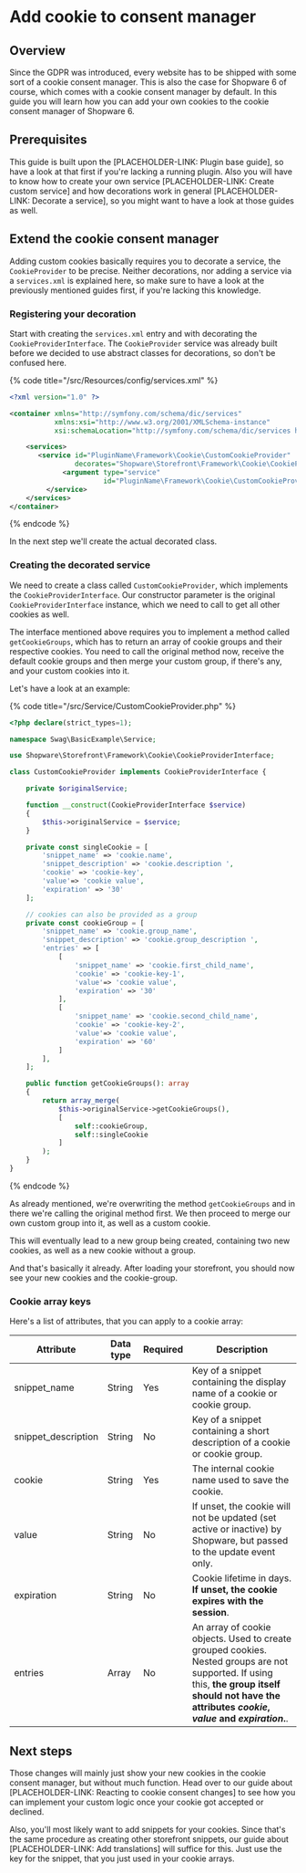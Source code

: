# Add cookie to consent manager

## Overview

Since the GDPR was introduced, every website has to be shipped with some sort of a cookie consent manager.
This is also the case for Shopware 6 of course, which comes with a cookie consent manager by default.
In this guide you will learn how you can add your own cookies to the cookie consent manager of Shopware 6.

## Prerequisites

This guide is built upon the [PLACEHOLDER-LINK: Plugin base guide], so have a look at that first if you're lacking a running plugin.
Also you will have to know how to create your own service [PLACEHOLDER-LINK: Create custom service] and how decorations work in general [PLACEHOLDER-LINK: Decorate a service], so you might want to have a look at those guides
as well.

## Extend the cookie consent manager

Adding custom cookies basically requires you to decorate a service, the `CookieProvider` to be precise.
Neither decorations, nor adding a service via a `services.xml` is explained here, so make sure to have a look at the previously mentioned guides
first, if you're lacking this knowledge.

### Registering your decoration

Start with creating the `services.xml` entry and with decorating the `CookieProviderInterface`.
The `CookieProvider` service was already built before we decided to use abstract classes for decorations, so don't be confused here.

{% code title="<plugin root>/src/Resources/config/services.xml" %}
```xml
<?xml version="1.0" ?>

<container xmlns="http://symfony.com/schema/dic/services"
           xmlns:xsi="http://www.w3.org/2001/XMLSchema-instance"
           xsi:schemaLocation="http://symfony.com/schema/dic/services http://symfony.com/schema/dic/services/services-1.0.xsd">

    <services>
       <service id="PluginName\Framework\Cookie\CustomCookieProvider"
                decorates="Shopware\Storefront\Framework\Cookie\CookieProviderInterface">
             <argument type="service" 
                       id="PluginName\Framework\Cookie\CustomCookieProvider.inner" />
         </service>
    </services>
</container>
```
{% endcode %}

In the next step we'll create the actual decorated class.

### Creating the decorated service

We need to create a class called `CustomCookieProvider`, which implements the `CookieProviderInterface`.
Our constructor parameter is the original `CookieProviderInterface` instance, which we need to call to get all other cookies
as well.

The interface mentioned above requires you to implement a method called `getCookieGroups`, which has to return an array of cookie groups
and their respective cookies.
You need to call the original method now, receive the default cookie groups and then merge your custom group, if there's any,
and your custom cookies into it.

Let's have a look at an example:

{% code title="<plugin root>/src/Service/CustomCookieProvider.php" %}
```php
<?php declare(strict_types=1);

namespace Swag\BasicExample\Service;

use Shopware\Storefront\Framework\Cookie\CookieProviderInterface;

class CustomCookieProvider implements CookieProviderInterface {

    private $originalService;

    function __construct(CookieProviderInterface $service)
    {
        $this->originalService = $service;
    }

    private const singleCookie = [
        'snippet_name' => 'cookie.name',
        'snippet_description' => 'cookie.description ',
        'cookie' => 'cookie-key',
        'value'=> 'cookie value',
        'expiration' => '30'
    ];

    // cookies can also be provided as a group
    private const cookieGroup = [
        'snippet_name' => 'cookie.group_name',
        'snippet_description' => 'cookie.group_description ',
        'entries' => [
            [
                'snippet_name' => 'cookie.first_child_name',
                'cookie' => 'cookie-key-1',
                'value'=> 'cookie value',
                'expiration' => '30'
            ],
            [
                'snippet_name' => 'cookie.second_child_name',
                'cookie' => 'cookie-key-2',
                'value'=> 'cookie value',
                'expiration' => '60'
            ]
        ],
    ];

    public function getCookieGroups(): array
    {
        return array_merge(
            $this->originalService->getCookieGroups(),
            [
                self::cookieGroup,
                self::singleCookie
            ]
        );
    }
}
```
{% endcode %}

As already mentioned, we're overwriting the method `getCookieGroups` and in there we're calling the original method first.
We then proceed to merge our own custom group into it, as well as a custom cookie.

This will eventually lead to a new group being created, containing two new cookies, as well as a new cookie without a group.

And that's basically it already. After loading your storefront, you should now see your new cookies and the cookie-group.

### Cookie array keys

Here's a list of attributes, that you can apply to a cookie array:

| Attribute | Data type | Required | Description |
| --------- | --------- | -------- | ----------- |
| snippet_name | String | Yes | Key of a snippet containing the display name of a cookie or cookie group. |
| snippet_description | String | No | Key of a snippet containing a short description of a cookie or cookie group. |
| cookie | String | Yes | The internal cookie name used to save the cookie. |
| value | String  | No | If unset, the cookie will not be updated (set active or inactive) by Shopware, but passed to the update event only. |
| expiration | String | No | Cookie lifetime in days. **If unset, the cookie expires with the session**. | 
| entries | Array | No | An array of cookie objects. Used to create grouped cookies. Nested groups are not supported. If using this, **the group itself should not have the attributes *cookie*, *value* and *expiration*.**. |

## Next steps

Those changes will mainly just show your new cookies in the cookie consent manager, but without much function.
Head over to our guide about [PLACEHOLDER-LINK: Reacting to cookie consent changes] to see how you can implement your custom logic
once your cookie got accepted or declined.

Also, you'll most likely want to add snippets for your cookies. Since that's the same procedure as creating other storefront snippets,
our guide about [PLACEHOLDER-LINK: Add translations] will suffice for this. Just use the key for the snippet, that you just used in your cookie
arrays.